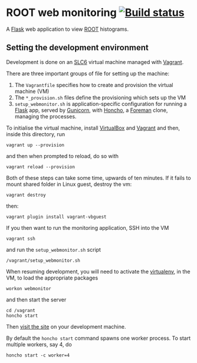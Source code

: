 # ROOT web monitoring [![Build status](https://travis-ci.org/alexpearce/root-web-monitoring.svg?branch=modularise)](http://travis-ci.org/alexpearce/root-web-monitoring)

A [Flask](http://flask.pocoo.org/) web application to view [ROOT](http://root.cern.ch/) histograms.


Setting the development environment
-----------------------------------

Development is done on an [SLC6](https://www.scientificlinux.org/) virtual machine managed with [Vagrant](http://www.vagrantup.com/).

There are three important groups of file for setting up the machine:

1. The `Vagrantfile` specifies how to create and provision the virtual machine (VM)
2. The `*_provision.sh` files define the provisioning which sets up the VM
3. `setup_webmonitor.sh` is application-specific configuration for running a [Flask](http://flask.pocoo.org/) app, served by [Gunicorn](http://gunicorn.org/), with [Honcho](https://github.com/nickstenning/honcho), a [Foreman](https://github.com/ddollar/foreman) clone, managing the processes.

To initialise the virtual machine, install [VirtualBox](https://www.virtualbox.org/) and [Vagrant](http://docs.vagrantup.com/v2/installation/index.html) and then, inside this directory, run

    vagrant up --provision

and then when prompted to reload, do so with

    vagrant reload --provision

Both of these steps can take some time, upwards of ten minutes.
If it fails to mount shared folder in Linux guest, destroy the vm:

    vagrant destroy
    
then:
    
    vagrant plugin install vagrant-vbguest

If you then want to run the monitoring application, SSH into the VM

    vagrant ssh

and run the `setup_webmonitor.sh` script

    /vagrant/setup_webmonitor.sh

When resuming development, you will need to activate the [virtualenv](http://www.virtualenv.org/), in the VM, to load the appropriate packages 

    workon webmonitor

and then start the server

    cd /vagrant
    honcho start

Then [visit the site](http://localhost:5000/) on your development machine.

By default the `honcho start` command spawns one worker process.
To start multiple workers, say 4, do

    honcho start -c worker=4
